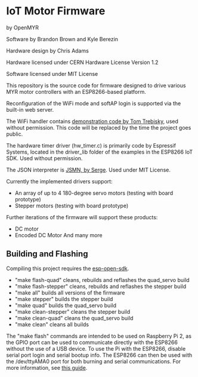 IoT Motor Firmware
==================
by OpenMYR

Software by Brandon Brown and Kyle Berezin

Hardware design by Chris Adams

Hardware licensed under CERN Hardware License Version 1.2

Software licensed under MIT License

This repository is the source code for firmware designed to drive various MYR motor controllers with an ESP8266-based platform.
	
Reconfiguration of the WiFi mode and softAP login is supported via the built-in web server.

The WiFi handler contains [demonstration code by Tom Trebisky](http://cholla.mmto.org/esp8266/sdk/wifi.c), used without permission. This code will be replaced by the time the project goes public.

The hardware timer driver (hw_timer.c) is primarily code by Espressif Systems, located in the driver_lib folder of the examples in the ESP8266 IoT SDK. Used without permission.

The JSON interpreter is [JSMN, by Serge](https://github.com/zserge/jsmn). Used under MIT License.

Currently the implemented drivers support:
* An array of up to 4 180-degree servo motors (testing with board prototype)
* Stepper motors (testing with board prototype)

Further iterations of the firmware will support these products:
* DC motor
* Encoded DC Motor
And many more

Building and Flashing
---------------------
Compiling this project requires the [esp-open-sdk](https://github.com/pfalcon/esp-open-sdk).

* "make flash-quad" cleans, rebuilds and reflashes the quad_servo build
* "make flash-stepper" cleans, rebuilds and reflashes the stepper build
* "make all" builds all versions of the firmware
* "make stepper" builds the stepper build
* "make quad" builds the quad_servo build
* "make clean-stepper" cleans the stepper build
* "make clean-quad" cleans the quad_servo build
* "make clean" cleans all builds


The "make flash" commands are intended to be used on Raspberry Pi 2, as the GPIO port can be used to communicate directly with the ESP8266 without the use of a USB device.
To use the Pi with the ESP8266, disable serial port login and serial bootup info. The ESP8266 can then be used with the /dev/ttyAMA0 port for both burning and serial communications.
For more information, see [this guide](www.extragsm.com/blog/2014/12/03/connect-esp8266-to-raspberry-pi/).